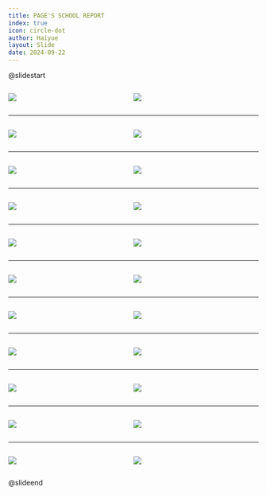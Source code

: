 ```yaml
---
title: PAGE'S SCHOOL REPORT
index: true
icon: circle-dot
author: Haiyue
layout: Slide
date: 2024-09-22
---
```

 
@slidestart

<div style="display:flex">
<div style="flex:1">

![](https://raw.githubusercontent.com/yclord/reading/refs/heads/master/english/Level-U/PAGE'S%20SCHOOL%20REPORT/001.webp)
</div>
<div style="flex:1">

![](https://raw.githubusercontent.com/yclord/reading/refs/heads/master/english/Level-U/PAGE'S%20SCHOOL%20REPORT/002.webp)
</div>
</div>

---

<div style="display:flex">
<div style="flex:1">

![](https://raw.githubusercontent.com/yclord/reading/refs/heads/master/english/Level-U/PAGE'S%20SCHOOL%20REPORT/003.webp)
</div>
<div style="flex:1">

![](https://raw.githubusercontent.com/yclord/reading/refs/heads/master/english/Level-U/PAGE'S%20SCHOOL%20REPORT/004.webp)
</div>
</div>

---

<div style="display:flex">
<div style="flex:1">

![](https://raw.githubusercontent.com/yclord/reading/refs/heads/master/english/Level-U/PAGE'S%20SCHOOL%20REPORT/005.webp)
</div>
<div style="flex:1">

![](https://raw.githubusercontent.com/yclord/reading/refs/heads/master/english/Level-U/PAGE'S%20SCHOOL%20REPORT/006.webp)
</div>
</div>

---

<div style="display:flex">
<div style="flex:1">

![](https://raw.githubusercontent.com/yclord/reading/refs/heads/master/english/Level-U/PAGE'S%20SCHOOL%20REPORT/007.webp)
</div>
<div style="flex:1">

![](https://raw.githubusercontent.com/yclord/reading/refs/heads/master/english/Level-U/PAGE'S%20SCHOOL%20REPORT/008.webp)
</div>
</div>

---

<div style="display:flex">
<div style="flex:1">

![](https://raw.githubusercontent.com/yclord/reading/refs/heads/master/english/Level-U/PAGE'S%20SCHOOL%20REPORT/009.webp)
</div>
<div style="flex:1">

![](https://raw.githubusercontent.com/yclord/reading/refs/heads/master/english/Level-U/PAGE'S%20SCHOOL%20REPORT/010.webp)
</div>
</div>

---

<div style="display:flex">
<div style="flex:1">

![](https://raw.githubusercontent.com/yclord/reading/refs/heads/master/english/Level-U/PAGE'S%20SCHOOL%20REPORT/011.webp)
</div>
<div style="flex:1">

![](https://raw.githubusercontent.com/yclord/reading/refs/heads/master/english/Level-U/PAGE'S%20SCHOOL%20REPORT/012.webp)
</div>
</div>

---

<div style="display:flex">
<div style="flex:1">

![](https://raw.githubusercontent.com/yclord/reading/refs/heads/master/english/Level-U/PAGE'S%20SCHOOL%20REPORT/013.webp)
</div>
<div style="flex:1">

![](https://raw.githubusercontent.com/yclord/reading/refs/heads/master/english/Level-U/PAGE'S%20SCHOOL%20REPORT/014.webp)
</div>
</div>

---

<div style="display:flex">
<div style="flex:1">

![](https://raw.githubusercontent.com/yclord/reading/refs/heads/master/english/Level-U/PAGE'S%20SCHOOL%20REPORT/015.webp)
</div>
<div style="flex:1">

![](https://raw.githubusercontent.com/yclord/reading/refs/heads/master/english/Level-U/PAGE'S%20SCHOOL%20REPORT/016.webp)
</div>
</div>

---

<div style="display:flex">
<div style="flex:1">

![](https://raw.githubusercontent.com/yclord/reading/refs/heads/master/english/Level-U/PAGE'S%20SCHOOL%20REPORT/017.webp)
</div>
<div style="flex:1">

![](https://raw.githubusercontent.com/yclord/reading/refs/heads/master/english/Level-U/PAGE'S%20SCHOOL%20REPORT/018.webp)
</div>
</div>

---

<div style="display:flex">
<div style="flex:1">

![](https://raw.githubusercontent.com/yclord/reading/refs/heads/master/english/Level-U/PAGE'S%20SCHOOL%20REPORT/019.webp)
</div>
<div style="flex:1">

![](https://raw.githubusercontent.com/yclord/reading/refs/heads/master/english/Level-U/PAGE'S%20SCHOOL%20REPORT/020.webp)
</div>
</div>

---

<div style="display:flex">
<div style="flex:1">

![](https://raw.githubusercontent.com/yclord/reading/refs/heads/master/english/Level-U/PAGE'S%20SCHOOL%20REPORT/021.webp)
</div>
<div style="flex:1">

![](https://raw.githubusercontent.com/yclord/reading/refs/heads/master/english/Level-U/PAGE'S%20SCHOOL%20REPORT/022.webp)
</div>
</div>

@slideend